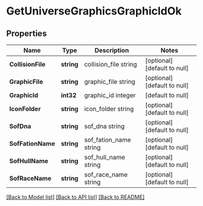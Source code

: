 # GetUniverseGraphicsGraphicIdOk

## Properties
Name | Type | Description | Notes
------------ | ------------- | ------------- | -------------
**CollisionFile** | **string** | collision_file string | [optional] [default to null]
**GraphicFile** | **string** | graphic_file string | [optional] [default to null]
**GraphicId** | **int32** | graphic_id integer | [default to null]
**IconFolder** | **string** | icon_folder string | [optional] [default to null]
**SofDna** | **string** | sof_dna string | [optional] [default to null]
**SofFationName** | **string** | sof_fation_name string | [optional] [default to null]
**SofHullName** | **string** | sof_hull_name string | [optional] [default to null]
**SofRaceName** | **string** | sof_race_name string | [optional] [default to null]

[[Back to Model list]](../README.md#documentation-for-models) [[Back to API list]](../README.md#documentation-for-api-endpoints) [[Back to README]](../README.md)


